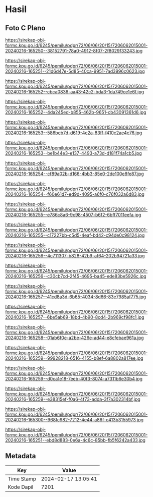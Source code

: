 # Hasil

## Foto C Plano

https://sirekap-obj-formc.kpu.go.id/6245/pemilu/pdpr/72/06/06/20/15/7206062015001-20240216-165250--38152791-78a0-4912-8f07-2f8029f33243.jpg

https://sirekap-obj-formc.kpu.go.id/6245/pemilu/pdpr/72/06/06/20/15/7206062015001-20240216-165251--21d6d47e-5d85-40ca-9951-7ad3996c0623.jpg

https://sirekap-obj-formc.kpu.go.id/6245/pemilu/pdpr/72/06/06/20/15/7206062015001-20240216-165252--cbca0836-aa43-42c2-bda3-1da749ce1e6f.jpg

https://sirekap-obj-formc.kpu.go.id/6245/pemilu/pdpr/72/06/06/20/15/7206062015001-20240216-165252--4da245ed-b855-462b-9651-cb43091361d6.jpg

https://sirekap-obj-formc.kpu.go.id/6245/pemilu/pdpr/72/06/06/20/15/7206062015001-20240216-165253--586beb7d-d619-4e2a-83ff-f410c2ae4c76.jpg

https://sirekap-obj-formc.kpu.go.id/6245/pemilu/pdpr/72/06/06/20/15/7206062015001-20240216-165253--be1b44e3-e137-4493-a73d-d181f74a1cb5.jpg

https://sirekap-obj-formc.kpu.go.id/6245/pemilu/pdpr/72/06/06/20/15/7206062015001-20240216-165254--cf89a02b-d166-4bb3-85e0-2de100e8fe87.jpg

https://sirekap-obj-formc.kpu.go.id/6245/pemilu/pdpr/72/06/06/20/15/7206062015001-20240216-165254--f60e61d7-ed9d-4095-a6f0-c76f032a6d83.jpg

https://sirekap-obj-formc.kpu.go.id/6245/pemilu/pdpr/72/06/06/20/15/7206062015001-20240216-165255--e786c8a6-9c98-4507-b6f2-6bff7011eefa.jpg

https://sirekap-obj-formc.kpu.go.id/6245/pemilu/pdpr/72/06/06/20/15/7206062015001-20240216-165255--c17227bb-c5d5-4eaf-bd42-c94de0c98124.jpg

https://sirekap-obj-formc.kpu.go.id/6245/pemilu/pdpr/72/06/06/20/15/7206062015001-20240216-165256--4c711307-b828-42b9-af64-202b94721a33.jpg

https://sirekap-obj-formc.kpu.go.id/6245/pemilu/pdpr/72/06/06/20/15/7206062015001-20240216-165256--c30cb7cd-2f45-4695-ba45-ede83be5926c.jpg

https://sirekap-obj-formc.kpu.go.id/6245/pemilu/pdpr/72/06/06/20/15/7206062015001-20240216-165257--41cd8a3d-6b65-4034-8d66-83e7985af775.jpg

https://sirekap-obj-formc.kpu.go.id/6245/pemilu/pdpr/72/06/06/20/15/7206062015001-20240216-165257--6be5ab69-18bd-4b90-8cd4-2b969cf98fc1.jpg

https://sirekap-obj-formc.kpu.go.id/6245/pemilu/pdpr/72/06/06/20/15/7206062015001-20240216-165258--01ab6f0e-a2be-426e-ad44-e8cfebae961a.jpg

https://sirekap-obj-formc.kpu.go.id/6245/pemilu/pdpr/72/06/06/20/15/7206062015001-20240216-165259--99928218-6516-4155-b8ef-6a8802a817ee.jpg

https://sirekap-obj-formc.kpu.go.id/6245/pemilu/pdpr/72/06/06/20/15/7206062015001-20240216-165259--d0ca1e18-7eeb-40f3-8074-a7311b6e30b4.jpg

https://sirekap-obj-formc.kpu.go.id/6245/pemilu/pdpr/72/06/06/20/15/7206062015001-20240216-165259--e38315ef-f0a6-4f73-adda-3f7a302314bf.jpg

https://sirekap-obj-formc.kpu.go.id/6245/pemilu/pdpr/72/06/06/20/15/7206062015001-20240216-165300--968fc982-7212-4e44-a86f-c413b3155973.jpg

https://sirekap-obj-formc.kpu.go.id/6245/pemilu/pdpr/72/06/06/20/15/7206062015001-20240216-165251--ebd8d883-0e6a-4c6c-85bb-fb5f6242a433.jpg


## Metadata

| Key        | Value               |
| ---------- | ------------------- |
| Time Stamp | 2024-02-17 13:05:41 |
| Kode Dapil | 7201                |



